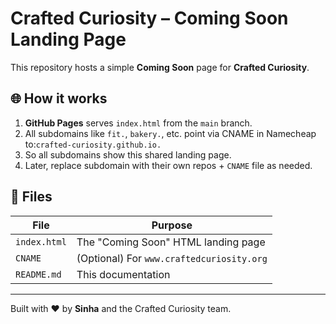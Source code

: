 # Crafted Curiosity – Coming Soon Landing Page

This repository hosts a simple **Coming Soon** page for **Crafted Curiosity**.

## 🌐 How it works

1. **GitHub Pages** serves `index.html` from the `main` branch.
2. All subdomains like `fit.`, `bakery.`, etc. point via CNAME in Namecheap to:`crafted-curiosity.github.io.`
3. So all subdomains show this shared landing page.
4. Later, replace subdomain with their own repos + `CNAME` file as needed.

## 📁 Files

| File        | Purpose                                  |
|-------------|------------------------------------------|
| `index.html` | The "Coming Soon" HTML landing page      |
| `CNAME`     | (Optional) For `www.craftedcuriosity.org` |
| `README.md` | This documentation                        |

---

Built with ❤️ by **Sinha** and the Crafted Curiosity team.

